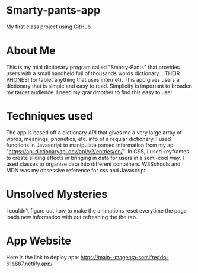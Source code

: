 # Smarty-pants-app
My first class project using GitHub
# About Me
This is my mini dictionary program called "Smarty-Pants" that provides users with a small handheld full of thousands words dictionary... THEIR PHONES! (or tablet anything that uses internet). This app gives users a dictionary that is simple and easy to read. Simplicity is important to broaden my target audience. I need my grandmother to find this easy to use!

# Techniques used
The app is based off a dictionary API that gives me a very large array of words, meanings, phonetics, etc. info of a regular dictionary.
I used functions in Javascript to manipulate parsed information from my api "https://api.dictionaryapi.dev/api/v2/entries/en/<word>". In CSS, I used keyframes to create sliding effects in bringing in data for users in a semi-cool way. I used classes to organize data into different containers.
W3Schools and MDN was my obsessive reference for css and Javascript.

# Unsolved Mysteries
I couldn't figure out how to make the animations reset everytime the page loads new information with out refreshing the the tab.

# App Website
Here is the link to deploy app: https://main--magenta-semifreddo-61b887.netlify.app/
